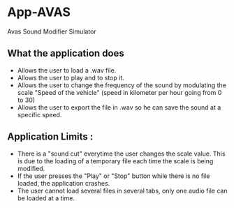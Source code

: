 # App-AVAS
Avas Sound Modifier Simulator


## What the application does
- Allows the user to load a .wav file.
- Allows the user to play and to stop it.
- Allows the user to change the frequency of the sound by modulating the scale "Speed of the vehicle" (speed in kilometer per hour going from 0 to 30)
- Allows the user to export the file in .wav so he can save the sound at a specific speed.

## Application Limits :
- There is a "sound cut" everytime the user changes the scale value. This is due to the loading of a temporary file each time the scale is being modified.
- If the user presses the "Play" or "Stop" button while there is no file loaded, the application crashes.
- The user cannot load several files in several tabs, only one audio file can be loaded at a time.


